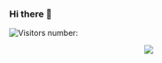 ### Hi there 👋


<!--
**Armruo/Armruo** is a ✨ _special_ ✨ repository because its `README.md` (this file) appears on your GitHub profile.

Here are some ideas to get you started:

- 🔭 I’m currently working on ...
- 🌱 I’m currently learning ...
- 👯 I’m looking to collaborate on ...
- 🤔 I’m looking for help with ...
- 💬 Ask me about ...
- 📫 How to reach me: ...
- 😄 Pronouns: ...
- ⚡ Fun fact: ...
-->

![Visitors number: ](https://visitor-badge.laobi.icu/badge?page_id=armruo.armruo.readme.md)

<div align="center"> <img src="https://stats.justsong.cn/api/csdn?id=qq_43412005"> </div>

